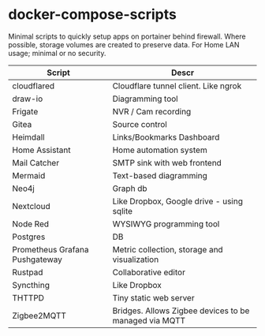# docker-compose-scripts
Minimal scripts to quickly setup apps on portainer behind firewall. Where possible, storage volumes are created to preserve data. For Home LAN usage; minimal or no security.

| Script                         | Descr                                                 |
| ------------------------------ | ----------------------------------------------------- |
| cloudflared                    | Cloudflare tunnel client. Like ngrok                  |
| draw-io                        | Diagramming tool                                      |
| Frigate                        | NVR / Cam recording                                   |
| Gitea                          | Source control                                        |
| Heimdall                       | Links/Bookmarks Dashboard                             |
| Home Assistant                 | Home automation system                                |
| Mail Catcher                   | SMTP sink with web frontend                           |
| Mermaid                        | Text-based diagramming                                |
| Neo4j                          | Graph db                                              |
| Nextcloud                      | Like Dropbox, Google drive - using sqlite             |
| Node Red                       | WYSIWYG programming tool                              |
| Postgres                       | DB                                                    |
| Prometheus Grafana Pushgateway | Metric collection, storage and visualization          |
| Rustpad                        | Collaborative editor                                  |
| Syncthing                      | Like Dropbox                                          |
| THTTPD                         | Tiny static web server                                |
| Zigbee2MQTT                    | Bridges. Allows Zigbee devices to be managed via MQTT |
